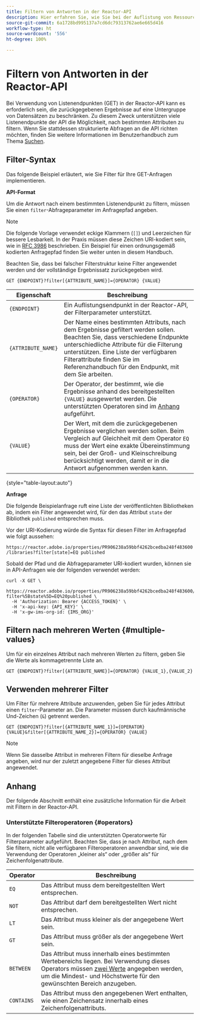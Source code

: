 ```yaml
---
title: Filtern von Antworten in der Reactor-API
description: Hier erfahren Sie, wie Sie bei der Auflistung von Ressourcen in der Reactor-API Ergebnisse filtern können.
source-git-commit: 6a1728bd995137a7cd6dc79313762ae6e665d416
workflow-type: ht
source-wordcount: '556'
ht-degree: 100%

---
```


# Filtern von Antworten in der Reactor-API

Bei Verwendung von Listenendpunkten (GET) in der Reactor-API kann es erforderlich sein, die zurückgegebenen Ergebnisse auf eine Untergruppe von Datensätzen zu beschränken. Zu diesem Zweck unterstützen viele Listenendpunkte der API die Möglichkeit, nach bestimmten Attributen zu filtern. Wenn Sie stattdessen strukturierte Abfragen an die API richten möchten, finden Sie weitere Informationen im Benutzerhandbuch zum Thema [Suchen](./search.md).

## Filter-Syntax

Das folgende Beispiel erläutert, wie Sie Filter für Ihre GET-Anfragen implementieren.

**API-Format**

Um die Antwort nach einem bestimmten Listenendpunkt zu filtern, müssen Sie einen `filter`-Abfrageparameter im Anfragepfad angeben.

>[!NOTE]
>
>Die folgende Vorlage verwendet eckige Klammern (`[]`) und Leerzeichen für bessere Lesbarkeit. In der Praxis müssen diese Zeichen URI-kodiert sein, wie in [RFC 3986](https://tools.ietf.org/html/rfc3986) beschrieben. Ein Beispiel für einen ordnungsgemäß kodierten Anfragepfad finden Sie weiter unten in diesem Handbuch.
>
>Beachten Sie, dass bei falscher Filterstruktur keine Filter angewendet werden und der vollständige Ergebnissatz zurückgegeben wird.

```http
GET {ENDPOINT}?filter[{ATTRIBUTE_NAME}]={OPERATOR} {VALUE}
```

| Eigenschaft | Beschreibung |
| --- | --- |
| `{ENDPOINT}` | Ein Auflistungsendpunkt in der Reactor-API, der Filterparameter unterstützt. |
| `{ATTRIBUTE_NAME}` | Der Name eines bestimmten Attributs, nach dem Ergebnisse gefiltert werden sollen. Beachten Sie, dass verschiedene Endpunkte unterschiedliche Attribute für die Filterung unterstützen. Eine Liste der verfügbaren Filterattribute finden Sie im Referenzhandbuch für den Endpunkt, mit dem Sie arbeiten. |
| `{OPERATOR}` | Der Operator, der bestimmt, wie die Ergebnisse anhand des bereitgestellten `{VALUE}` ausgewertet werden. Die unterstützten Operatoren sind im [Anhang](#supported-operators) aufgeführt. |
| `{VALUE}` | Der Wert, mit dem die zurückgegebenen Ergebnisse verglichen werden sollen. Beim Vergleich auf Gleichheit mit dem Operator `EQ` muss der Wert eine exakte Übereinstimmung sein, bei der Groß- und Kleinschreibung berücksichtigt werden, damit er in die Antwort aufgenommen werden kann. |

{style=&quot;table-layout:auto&quot;}

**Anfrage**

Die folgende Beispielanfrage ruft eine Liste der veröffentlichten Bibliotheken ab, indem ein Filter angewendet wird, für den das Attribut `state` der Bibliothek `published` entsprechen muss.

Vor der URI-Kodierung würde die Syntax für diesen Filter im Anfragepfad wie folgt aussehen:

`https://reactor.adobe.io/properties/PR906238a59bbf4262bcedba248f483600/libraries?filter[state]=EQ published`

Sobald der Pfad und die Abfrageparameter URI-kodiert wurden, können sie in API-Anfragen wie der folgenden verwendet werden:

```shell
curl -X GET \
  https://reactor.adobe.io/properties/PR906238a59bbf4262bcedba248f483600/libraries?filter%5Bstate%5D=EQ%20published \
  -H 'Authorization: Bearer {ACCESS_TOKEN}' \
  -H 'x-api-key: {API_KEY}' \
  -H 'x-gw-ims-org-id: {IMS_ORG}'
```

## Filtern nach mehreren Werten {#multiple-values}

Um für ein einzelnes Attribut nach mehreren Werten zu filtern, geben Sie die Werte als kommagetrennte Liste an.

```http
GET {ENDPOINT}?filter[{ATTRIBUTE_NAME}]={OPERATOR} {VALUE_1},{VALUE_2}
```

## Verwenden mehrerer Filter

Um Filter für mehrere Attribute anzuwenden, geben Sie für jedes Attribut einen `filter`-Parameter an. Die Parameter müssen durch kaufmännische Und-Zeichen (`&`) getrennt werden.

```http
GET {ENDPOINT}?filter[{ATTRIBUTE_NAME_1}]={OPERATOR} {VALUE}&filter[{ATTRIBUTE_NAME_2}]={OPERATOR} {VALUE}
```

>[!NOTE]
>
>Wenn Sie dasselbe Attribut in mehreren Filtern für dieselbe Anfrage angeben, wird nur der zuletzt angegebene Filter für dieses Attribut angewendet.

## Anhang

Der folgende Abschnitt enthält eine zusätzliche Information für die Arbeit mit Filtern in der Reactor-API.

### Unterstützte Filteroperatoren {#operators}

In der folgenden Tabelle sind die unterstützten Operatorwerte für Filterparameter aufgeführt. Beachten Sie, dass je nach Attribut, nach dem Sie filtern, nicht alle verfügbaren Filteroperatoren anwendbar sind, wie die Verwendung der Operatoren „kleiner als“ oder „größer als“ für Zeichenfolgenattribute.

| Operator | Beschreibung |
| --- | --- |
| `EQ` | Das Attribut muss dem bereitgestellten Wert entsprechen. |
| `NOT` | Das Attribut darf dem bereitgestellten Wert nicht entsprechen. |
| `LT` | Das Attribut muss kleiner als der angegebene Wert sein. |
| `GT` | Das Attribut muss größer als der angegebene Wert sein. |
| `BETWEEN` | Das Attribut muss innerhalb eines bestimmten Wertebereichs liegen. Bei Verwendung dieses Operators müssen [zwei Werte](#multiple-values) angegeben werden, um die Mindest- und Höchstwerte für den gewünschten Bereich anzugeben. |
| `CONTAINS` | Das Attribut muss den angegebenen Wert enthalten, wie einen Zeichensatz innerhalb eines Zeichenfolgenattributs. |
